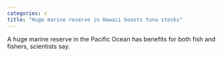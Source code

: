 ```yaml
---
categories: c
title: "Huge marine reserve in Hawaii boosts tuna stocks"
---
```

A huge marine reserve in the Pacific Ocean has benefits for both fish and fishers, scientists say.